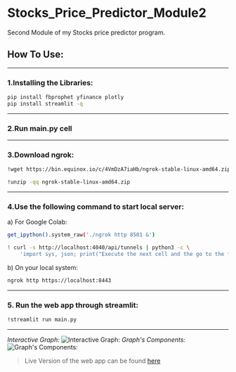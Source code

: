 # Stocks_Price_Predictor_Module2
Second Module of my Stocks price predictor program.

## How To Use:
****************************************************
### 1.Installing the Libraries:
```bash
pip install fbprophet yfinance plotly
pip install streamlit -q
```
****************************************************
### 2.Run main.py cell
****************************************************
### 3.Download ngrok:
```bash
!wget https://bin.equinox.io/c/4VmDzA7iaHb/ngrok-stable-linux-amd64.zip

!unzip -qq ngrok-stable-linux-amd64.zip
```
****************************************************
### 4.Use the following command to start local server:

a) For Google Colab: 
```bash
get_ipython().system_raw('./ngrok http 8501 &')

! curl -s http://localhost:4040/api/tunnels | python3 -c \
    'import sys, json; print("Execute the next cell and the go to the following URL: " +json.load(sys.stdin)["tunnels"][0]["public_url"])'
```

b) On your local system:
```bash
ngrok http https://localhost:8443
```
****************************************************
### 5. Run the web app through streamlit:
```bash
!streamlit run main.py
```
****************************************************
*Interactive Graph:*
![Interactive Graph:](https://github.com/Ozzey/Stocks_Price_Predictor_Module2/blob/main/Assets/newplot.png)
*Graph's Components:*
![Graph's Components:](https://github.com/Ozzey/Stocks_Price_Predictor_Module2/blob/main/Assets/components.png)

> Live Version of the web app can be found [here](https://share.streamlit.io/ozzey/stocks_price_predictor_module2/main/main.py)

